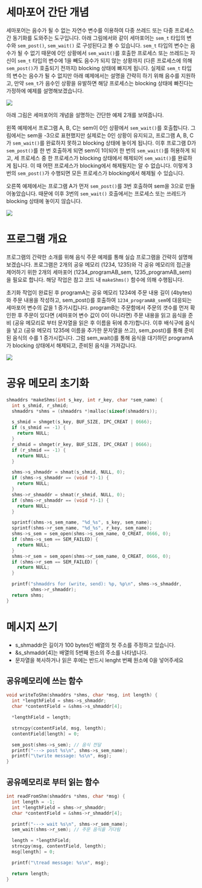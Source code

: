 # 세마포어 간단 개념
세마포어는 음수가 될 수 없는 자연수 변수를 이용하여 다중 쓰레드 또는 다중 프로세스 간 동기화를 도와주는 도구입니다. 아래 그림에서와 같이 세마포어는 `sem_t` 타입의 변수와 `sem_post()`, `sem_wait()` 로 구성된다고 볼 수 있습니다. `sem_t` 타입의 변수는 음수가 될 수 없기 때문에 0인 상황에서 `sem_wait()`를 호출한 프로세스 또는 쓰레드는 자신이 `sem_t` 타입의 변수에 1을 빼도 음수가 되지 않는 상황까지 (다른 프로세스에 의해 `sem_post()`가 호출되기 전까지) blocking 상태에 빠지게 됩니다. 
실제로 `sem_t` 타입의 변수는 음수가 될 수 없지만 아래 예제에서는 설명을 간략히 하기 위해 음수를 지원하고, 만약 `sem_t`가 음수인 상황을 유발하면 해당 프로세스는 blocking 상태에 빠진다는 가정하에 예제를 설명해보겠습니다.

![](https://minio.godopu.net/docs/uploads/250d08d8-0371-44bb-a000-fa65a5ade53e.png)

아래 그림은 세마포어의 개념을 설명하는 간단한 예제 2개를 보여줍니다. 

왼쪽 예제에서 프로그램 A, B, C는 sem이 0인 상황에서 `sem_wait()`를 호출합니다. 그림에서는 sem을 -3으로 표현했지만 실제로는 0인 상황이 유지되고, 프로그램 A, B, C가 `sem_wait()`를 완료하지 못하고 blocking 상태에 놓이게 됩니다. 이후 프로그램 D가 `sem_post()`를 한 번 호출하게 되면 sem이 1이되어 한 번의 `sem_wait()`를 허용하게 되고, 세 프로세스 중 한 프로세스가 blocking 상태에서 해제되어 `sem_wait()`를 완료하게 됩니다. 이 때 어떤 프로세스가 blocking에서 해제될지는 알 수 없습니다. 이렇게 3번의 `sem_post()`가 수행되면 모든 프로세스가 blocking에서 해제될 수 있습니다. 

오른쪽 예제에서는 프로그램 A가 먼저 `sem_post()`를 3번 호출하여 sem을 3으로 만들어놓았습니다. 때문에 이후 3번의 `sem_wait()` 호출에서는 프로세스 또는 쓰레드가 blocking 상태에 놓이지 않습니다. 

![](https://minio.godopu.net/docs/uploads/0c898174-4420-4b77-843e-177ae19e66be.png)


# 프로그램 개요
프로그램의 간략한 소개를 위해 음식 주문 예제를 통해 실습 프로그램을 간략히 설명해보겠습니다. 프로그램은 2개의 공유 메모리 (1234, 1235)와 각 공유 메모리의 접근을 제어하기 위한 2개의 세마포어 (1234_programAB_sem, 1235_programAB_sem)을 필요로 합니다. 해당 작업은 참고 코드 내 `makeShms()` 함수에 의해 수행됩니다. 

초기화 작업이 완료된 후 programA는 공유 메모리 1234에 주문 내용 길이 (4bytes)와 주문 내용을 작성하고, sem_post()를 호출하여 `1234_programAB_sem`에 대응되는 세마포어 변수의 값을 1 증가시킵니다. programB는 주문함에서 주문의 갯수를 먼저 확인한 후 주문이 있다면 (세마포어 변수 값이 0이 아니라면) 주문 내용을 읽고 음식을 준비 (공유 메모리로 부터 문자열을 읽은 후 이름을 뒤에 추가)합니다. 이후 배식구에 음식을 넣고 (공유 메모리 1235에 이름을 추가한 문자열을 쓰고), sem_post()를 통해 준비된 음식의 수를 1 증가시킵니다. 그럼 sem_wait()를 통해 음식을 대기하던 programA가 blocking 상태에서 해제되고, 준비된 음식을 가져갑니다.

![](https://minio.godopu.net/docs/uploads/2bac2d60-0385-468e-9ba6-3db9c8de73b3.jpg)


# 공유 메모리 초기화 
```c
shmaddrs *makeShms(int s_key, int r_key, char *sem_name) {
  int s_shmid, r_shmid;
  shmaddrs *shms = (shmaddrs *)malloc(sizeof(shmaddrs));

  s_shmid = shmget(s_key, BUF_SIZE, IPC_CREAT | 0666);
  if (s_shmid == -1) {
    return NULL;
  }
  r_shmid = shmget(r_key, BUF_SIZE, IPC_CREAT | 0666);
  if (r_shmid == -1) {
    return NULL;
  }

  shms->s_shmaddr = shmat(s_shmid, NULL, 0);
  if (shms->s_shmaddr == (void *)-1) {
    return NULL;
  }
  shms->r_shmaddr = shmat(r_shmid, NULL, 0);
  if (shms->r_shmaddr == (void *)-1) {
    return NULL;
  }

  sprintf(shms->s_sem_name, "%d_%s", s_key, sem_name);
  sprintf(shms->r_sem_name, "%d_%s", r_key, sem_name);
  shms->s_sem = sem_open(shms->s_sem_name, O_CREAT, 0666, 0);
  if (shms->s_sem == SEM_FAILED) {
    return NULL;
  }
  shms->r_sem = sem_open(shms->r_sem_name, O_CREAT, 0666, 0);
  if (shms->r_sem == SEM_FAILED) {
    return NULL;
  }

  printf("shmaddrs for (write, send): %p, %p\n", shms->s_shmaddr,
         shms->r_shmaddr);
  return shms;
}
```

# 메시지 쓰기
- s_shmaddr은 길이가 100 bytes인 배열의 첫 주소를 주정하고 있습니다.
- &s_shmaddr[4]는 배열의 5번째 원소의 주소를 나타냅니다.
- 문자열을 복사하거나 읽은 후에는 반드시 lenght 번째 원소에 0을 넣어주세요

## 공유메모리에 쓰는 함수
```c
void writeToShm(shmaddrs *shms, char *msg, int length) {
  int *lengthField = shms->s_shmaddr;
  char *contentField = &shms->s_shmaddr[4];

  *lengthField = length;

  strncpy(contentField, msg, length);
  contentField[length] = 0;

  sem_post(shms->s_sem); // 음식 전달
  printf("---> post %s\n", shms->s_sem_name);
  printf("\twrite message: %s\n", msg);
}
```

## 공유메모리로 부터 읽는 함수
```c
int readFromShm(shmaddrs *shms, char *msg) {
  int length = -1;
  int *lengthField = shms->r_shmaddr;
  char *contentField = &shms->r_shmaddr[4];

  printf("---> wait %s\n", shms->r_sem_name);
  sem_wait(shms->r_sem); // 주문 음식을 기다림

  length = *lengthField;
  strncpy(msg, contentField, length);
  msg[length] = 0;

  printf("\tread message: %s\n", msg);

  return length;
}
```